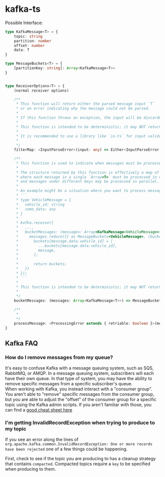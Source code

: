 # kafka-ts

Possible Interface:
```typescript
type KafkaMessage<T> = {
	topic: string
	partition: number
	offset: number
	data: T
}

type MessageBuckets<T> = {
    [partitionKey: string]: Array<KafkaMessage<T>>
}


type ReceiverOptions<T> = {
    (normal receiver options)

    /**
     * This function will return either the parsed message input `T`
     * or an error indicating why the message could not be parsed.
     *
     * If this function throws an exception, the input will be discarded.
     * 
     * This function is intended to be deterministic; it may NOT return a `Promise`.
     *
     * It is recommended to use a library like `io-ts` for input validation.
     *
     */
    filterMap: <InputParseError>(input: any) => Either<InputParseError, T>

    /**
     * This function is used to indicate when messages must be processed in order, and when messages can be processed in parallel.
     *
     * The structure returned by this function is effectively a map of `string` to `Array<T>`, 
     * where each message in a single `Array<T>` must be processed in order 
     * and messages under different keys may be processed in parallel.
     *
     * An example might be a situation where you want to process messages for single vehicle in order, but messages for different vehicles in parallel:
     * ```
     * type VehicleMessage = {
     *   vehicle_id: string
     *   some_data: any
     * }
     *
     * kafka.receive({
     *   ...,
     *   bucketMessages: (messages: Array<KafkaMessage<VehicleMessage>>) => 
     *     messages.reduce({} as MessageBuckets<VehicleMessage>, (buckets: MessageBuckets<VehicleMessage>, message: KafkaMessage<VehicleMessage>) => {
     *       buckets[message.data.vehicle_id] = [
     *         ...buckets[message.data.vehicle_id],
     *         message,
     *       ];
     *
     *       return buckets;
     *   })
     * });
     * ```
     *
     * This function is intended to be deterministic; it may NOT return a `Promise`.
     *
     */
    bucketMessages: (messages: Array<KafkaMessage<T>>) => MessageBuckets<T>

    /**
     *
     */
    processMessage: <ProcessingError extends { retriable: boolean }>(message: KafkaMessage<T>): Promise<Either<ProcessingError, T>>
}
```

## Kafka FAQ

### How do I remove messages from my queue?

It's easy to confuse Kafka with a message queuing system, such as SQS, RabbitMQ, or AMQP. In a message queuing system, subscribers will each have their own queue. In that type of system, you may have the ability to remove specific messages from a specific subscriber's queue.  
When working with Kafka, you instead interact with a "consumer group". You aren't able to "remove" specific messages from the consumer group, but you are able to adjust the "offset" of the consumer group for a specific topic using the Kafka admin scripts. If you aren't familiar with those, you can find a [good cheat sheet here](https://medium.com/@TimvanBaarsen/apache-kafka-cli-commands-cheat-sheet-a6f06eac01b)



### I'm getting InvalidRecordException when trying to produce to my topic

If you see an error along the lines of `org.apache.kafka.common.InvalidRecordException: One or more records have been rejected` one of a few things could be happening.

First, check to see if the topic you are producing to has a cleanup strategy that contains `compacted`. Compacted topics require a `key` to be specified when producing to them.

